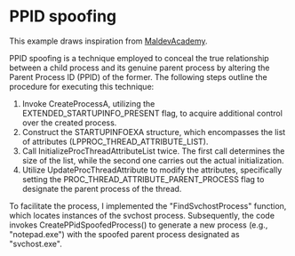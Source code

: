 # PPID spoofing

This example draws inspiration from [MaldevAcademy](https://maldevacademy.com/).

PPID spoofing is a technique employed to conceal the true relationship between a child process and its genuine parent process by altering the Parent Process ID (PPID) of the former. The following steps outline the procedure for executing this technique:

1. Invoke CreateProcessA, utilizing the EXTENDED_STARTUPINFO_PRESENT flag, to acquire additional control over the created process.
2. Construct the STARTUPINFOEXA structure, which encompasses the list of attributes (LPPROC_THREAD_ATTRIBUTE_LIST).
3. Call InitializeProcThreadAttributeList twice. The first call determines the size of the list, while the second one carries out the actual initialization.
4. Utilize UpdateProcThreadAttribute to modify the attributes, specifically setting the PROC_THREAD_ATTRIBUTE_PARENT_PROCESS flag to designate the parent process of the thread.

To facilitate the process, I implemented the "FindSvchostProcess" function, which locates instances of the svchost process. Subsequently, the code invokes CreatePPidSpoofedProcess() to generate a new process (e.g., "notepad.exe") with the spoofed parent process designated as "svchost.exe".
